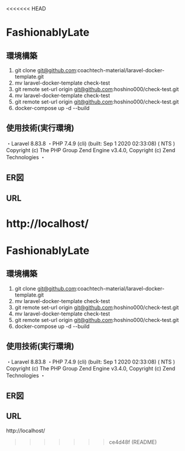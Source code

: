<<<<<<< HEAD
# FashionablyLate

## 環境構築
1. git clone git@github.com:coachtech-material/laravel-docker-template.git
2. mv laravel-docker-template check-test
3. git remote set-url origin git@github.com:hoshino000/check-test.git
4. mv laravel-docker-template check-test
5. git remote set-url origin git@github.com:hoshino000/check-test.git
6. docker-compose up -d --build

## 使用技術(実行環境)
・Laravel 8.83.8
・PHP 7.4.9 (cli) (built: Sep  1 2020 02:33:08) ( NTS )
    Copyright (c) The PHP Group
    Zend Engine v3.4.0, Copyright (c) Zend Technologies
・

## ER図


## URL
http://localhost/
=======
# FashionablyLate

## 環境構築
1. git clone git@github.com:coachtech-material/laravel-docker-template.git
2. mv laravel-docker-template check-test
3. git remote set-url origin git@github.com:hoshino000/check-test.git
4. mv laravel-docker-template check-test
5. git remote set-url origin git@github.com:hoshino000/check-test.git
6. docker-compose up -d --build

## 使用技術(実行環境)
・Laravel 8.83.8
・PHP 7.4.9 (cli) (built: Sep  1 2020 02:33:08) ( NTS )
    Copyright (c) The PHP Group
    Zend Engine v3.4.0, Copyright (c) Zend Technologies
・

## ER図


## URL
http://localhost/
>>>>>>> ce4d48f (README)
